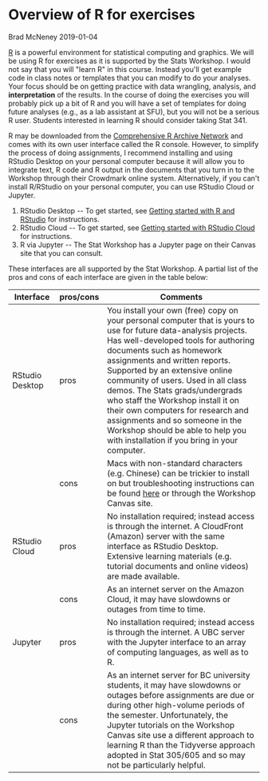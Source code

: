 Overview of R for exercises
================
Brad McNeney
2019-01-04

[R](http://www.r-project.org) is a powerful environment for statistical computing and graphics. We will be using R for exercises as it is supported by the Stats Workshop. I would not say that you will "learn R" in this course. Instead you'll get example code in class notes or templates that you can modify to do your analyses. Your focus should be on getting practice with data wrangling, analysis, and **interpretation** of the results. In the course of doing the exercises you will probably pick up a bit of R and you will have a set of templates for doing future analyses (e.g., as a lab assistant at SFU), but you will not be a serious R user. Students interested in learning R should consider taking Stat 341.

R may be downloaded from the [Comprehensive R Archive Network](http://cran.r-project.org) and comes with its own user interface called the R console. However, to simplify the process of doing assignments, I recommend installing and using RStudio Desktop on your personal computer because it will allow you to integrate text, R code and R output in the documents that you turn in to the Workshop through their Crowdmark online system. Alternatively, if you can't install R/RStudio on your personal computer, you can use RStudio Cloud or Jupyter.

1.  RStudio Desktop -- To get started, see [Getting started with R and RStudio](https://github.com/SFUStatgen/RforStat2/blob/master/RTutorials/GettingStarted/startR-RStudio.md) for instructions.
2.  RStudio Cloud -- To get started, see [Getting started with RStudio Cloud](https://github.com/SFUStatgen/RforStat2/blob/master/RTutorials/GettingStarted/startRStudioCloud.md) for instructions.
3.  R via Jupyter -- The Stat Workshop has a Jupyter page on their Canvas site that you can consult.

These interfaces are all supported by the Stat Workshop. A partial list of the pros and cons of each interface are given in the table below:

<table>
<colgroup>
<col width="19%" />
<col width="13%" />
<col width="67%" />
</colgroup>
<thead>
<tr class="header">
<th>Interface</th>
<th>pros/cons</th>
<th>Comments</th>
</tr>
</thead>
<tbody>
<tr class="odd">
<td>RStudio Desktop</td>
<td>pros</td>
<td>You install your own (free) copy on your personal computer that is yours to use for future data-analysis projects. Has well-developed tools for authoring documents such as homework assignments and written reports. Supported by an extensive online community of users. Used in all class demos. The Stats grads/undergrads who staff the Workshop install it on their own computers for research and assignments and so someone in the Workshop should be able to help you with installation if you bring in your computer.</td>
</tr>
<tr class="even">
<td></td>
<td>cons</td>
<td>Macs with non-standard characters (e.g. Chinese) can be trickier to install on but troubleshooting instructions can be found <a href="https://github.com/SFUStatgen/RforStat2/blob/master/RTutorials/GettingStarted/startR-RStudio.md">here</a> or through the Workshop Canvas site.</td>
</tr>
<tr class="odd">
<td>RStudio Cloud</td>
<td>pros</td>
<td>No installation required; instead access is through the internet. A CloudFront (Amazon) server with the same interface as RStudio Desktop. Extensive learning materials (e.g. tutorial documents and online videos) are made available.</td>
</tr>
<tr class="even">
<td></td>
<td>cons</td>
<td>As an internet server on the Amazon Cloud, it may have slowdowns or outages from time to time.</td>
</tr>
<tr class="odd">
<td>Jupyter</td>
<td>pros</td>
<td>No installation required; instead access is through the internet. A UBC server with the Jupyter interface to an array of computing languages, as well as to R.</td>
</tr>
<tr class="even">
<td></td>
<td>cons</td>
<td>As an internet server for BC university students, it may have slowdowns or outages before assignments are due or during other high-volume periods of the semester. Unfortunately, the Jupyter tutorials on the Workshop Canvas site use a different approach to learning R than the Tidyverse approach adopted in Stat 305/605 and so may not be particularly helpful.</td>
</tr>
</tbody>
</table>
